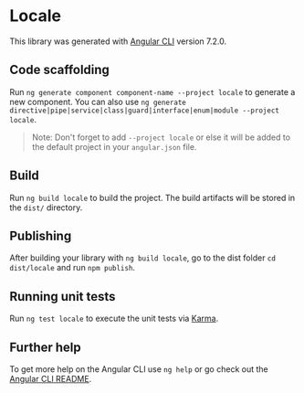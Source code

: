 # Locale

This library was generated with [Angular CLI](https://github.com/angular/angular-cli) version 7.2.0.

## Code scaffolding

Run `ng generate component component-name --project locale` to generate a new component. You can also use `ng generate directive|pipe|service|class|guard|interface|enum|module --project locale`.
> Note: Don't forget to add `--project locale` or else it will be added to the default project in your `angular.json` file. 

## Build

Run `ng build locale` to build the project. The build artifacts will be stored in the `dist/` directory.

## Publishing

After building your library with `ng build locale`, go to the dist folder `cd dist/locale` and run `npm publish`.

## Running unit tests

Run `ng test locale` to execute the unit tests via [Karma](https://karma-runner.github.io).

## Further help

To get more help on the Angular CLI use `ng help` or go check out the [Angular CLI README](https://github.com/angular/angular-cli/blob/master/README.md).

